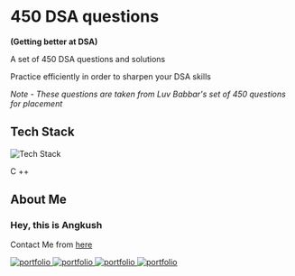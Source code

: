 # 450 DSA questions

**(Getting better at DSA)**

A set of 450 DSA questions and solutions

Practice efficiently in order to sharpen your DSA skills

*Note - These questions are taken from Luv Babbar's set of 450 questions for placement*

## Tech Stack

![Tech Stack](https://skillicons.dev/icons?i=cpp&theme=dark)

C ++

## About Me

### Hey, this is Angkush

Contact Me from [here](https://angkush.vercel.app/contact)

<a href="https://angkush.vercel.app/" rel="noopener noreferrer" target="_blank">
  <img src="https://img.shields.io/badge/my_portfolio-teal?style=for-the-badge&logo=ko-fi&logoColor=white" alt="portfolio" />
</a>

<a href="https://linkedin.com/in/angkush-sahu-0409311bb" rel="noopener noreferrer" target="_blank">
  <img src="https://img.shields.io/badge/linkedin-0A66C2?style=for-the-badge&logo=linkedin&logoColor=white" alt="portfolio" />
</a>

<a href="https://angkush.vercel.app/contact" rel="noopener noreferrer" target="_blank">
  <img src="https://img.shields.io/badge/Mail-red?style=for-the-badge&logo=gmail&logoColor=white" alt="portfolio" />
</a>

<a href="https://github.com/angkushsahu" rel="noopener noreferrer" target="_blank">
  <img src="https://img.shields.io/badge/Github-gray?style=for-the-badge&logo=github&logoColor=white" alt="portfolio" />
</a>
